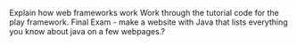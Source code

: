 Explain how web frameworks work
Work through the tutorial code for the play framework.
Final Exam - 
make a website with Java that lists everything you know about java on a few webpages.?
